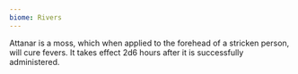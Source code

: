 ```yaml
---
biome: Rivers
---
```

Attanar is a moss, which when applied to the forehead of a stricken person, will cure fevers. It takes effect 2d6 hours after it is successfully administered. 

